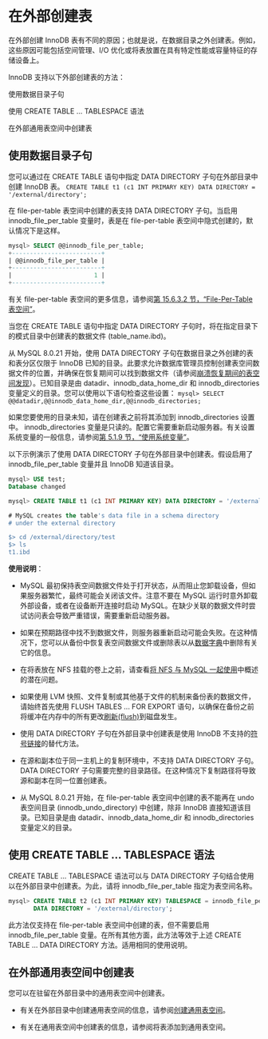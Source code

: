 # 在外部创建表

在外部创建 InnoDB 表有不同的原因；也就是说，在数据目录之外创建表。例如，这些原因可能包括空间管理、I/O 优化或将表放置在具有特定性能或容量特征的存储设备上。

InnoDB 支持以下外部创建表的方法：

使用数据目录子句

使用 CREATE TABLE ... TABLESPACE 语法

在外部通用表空间中创建表

## 使用数据目录子句

您可以通过在 CREATE TABLE 语句中指定 DATA DIRECTORY 子句在外部目录中创建 InnoDB 表。
`CREATE TABLE t1 (c1 INT PRIMARY KEY) DATA DIRECTORY = '/external/directory';`

在 file-per-table 表空间中创建的表支持 DATA DIRECTORY 子句。当启用 innodb_file_per_table 变量时，表是在 file-per-table 表空间中隐式创建的，默认情况下是这样。

```sql
mysql> SELECT @@innodb_file_per_table;
+-------------------------+
| @@innodb_file_per_table |
+-------------------------+
|                       1 |
+-------------------------+
```

有关 file-per-table 表空间的更多信息，请参阅[第 15.6.3.2 节，“File-Per-Table 表空间”](https://dev.mysql.com/doc/refman/8.0/en/innodb-file-per-table-tablespaces.html)。

当您在 CREATE TABLE 语句中指定 DATA DIRECTORY 子句时，将在指定目录下的模式目录中创建表的数据文件 (table_name.ibd)。

从 MySQL 8.0.21 开始，使用 DATA DIRECTORY 子句在数据目录之外创建的表和表分区仅限于 InnoDB 已知的目录。此要求允许数据库管理员控制创建表空间数据文件的位置，并确保在恢复期间可以找到数据文件（请参阅[崩溃恢复期间的表空间发现](https://dev.mysql.com/doc/refman/8.0/en/innodb-recovery.html#innodb-recovery-tablespace-discovery)）。已知目录是由 datadir、innodb_data_home_dir 和 innodb_directories 变量定义的目录。您可以使用以下语句检查这些设置：
`mysql> SELECT @@datadir,@@innodb_data_home_dir,@@innodb_directories;`

如果您要使用的目录未知，请在创建表之前将其添加到 innodb_directories 设置中。 innodb_directories 变量是只读的。配置它需要重新启动服务器。有关设置系统变量的一般信息，请参阅[第 5.1.9 节，“使用系统变量”](https://dev.mysql.com/doc/refman/8.0/en/using-system-variables.html)。

以下示例演示了使用 DATA DIRECTORY 子句在外部目录中创建表。假设启用了 innodb_file_per_table 变量并且 InnoDB 知道该目录。

```sql
mysql> USE test;
Database changed

mysql> CREATE TABLE t1 (c1 INT PRIMARY KEY) DATA DIRECTORY = '/external/directory';

# MySQL creates the table's data file in a schema directory
# under the external directory

$> cd /external/directory/test
$> ls
t1.ibd
```

**使用说明**：

- MySQL 最初保持表空间数据文件处于打开状态，从而阻止您卸载设备，但如果服务器繁忙，最终可能会关闭该文件。注意不要在 MySQL 运行时意外卸载外部设备，或者在设备断开连接时启动 MySQL。在缺少关联的数据文件时尝试访问表会导致严重错误，需要重新启动服务器。

- 如果在预期路径中找不到数据文件，则服务器重新启动可能会失败。在这种情况下，您可以从备份中恢复表空间数据文件或删除表以从[数据字典](https://dev.mysql.com/doc/refman/8.0/en/glossary.html#glos_data_dictionary)中删除有关它的信息。

- 在将表放在 NFS 挂载的卷上之前，请查看[将 NFS 与 MySQL 一起使用](https://dev.mysql.com/doc/refman/8.0/en/disk-issues.html#disk-issues-nfs)中概述的潜在问题。

- 如果使用 LVM 快照、文件复制或其他基于文件的机制来备份表的数据文件，请始终首先使用 FLUSH TABLES ... FOR EXPORT 语句，以确保在备份之前将缓冲在内存中的所有更改[刷新(flush)](https://dev.mysql.com/doc/refman/8.0/en/glossary.html#glos_flush)到磁盘发生。

- 使用 DATA DIRECTORY 子句在外部目录中创建表是使用 InnoDB 不支持的[符号链接](https://dev.mysql.com/doc/refman/8.0/en/symbolic-links.html)的替代方法。

- 在源和副本位于同一主机上的复制环境中，不支持 DATA DIRECTORY 子句。 DATA DIRECTORY 子句需要完整的目录路径。在这种情况下复制路径将导致源和副本在同一位置创建表。

- 从 MySQL 8.0.21 开始，在 file-per-table 表空间中创建的表不能再在 undo 表空间目录 (innodb_undo_directory) 中创建，除非 InnoDB 直接知道该目录。已知目录是由 datadir、innodb_data_home_dir 和 innodb_directories 变量定义的目录。

## 使用 CREATE TABLE ... TABLESPACE 语法

CREATE TABLE ... TABLESPACE 语法可以与 DATA DIRECTORY 子句结合使用以在外部目录中创建表。为此，请将 innodb_file_per_table 指定为表空间名称。

```sql
mysql> CREATE TABLE t2 (c1 INT PRIMARY KEY) TABLESPACE = innodb_file_per_table
       DATA DIRECTORY = '/external/directory';
```

此方法仅支持在 file-per-table 表空间中创建的表，但不需要启用 innodb_file_per_table 变量。在所有其他方面，此方法等效于上述 CREATE TABLE ... DATA DIRECTORY 方法。适用相同的使用说明。

## 在外部通用表空间中创建表

您可以在驻留在外部目录中的通用表空间中创建表。

- 有关在外部目录中创建通用表空间的信息，请参阅[创建通用表空间](https://dev.mysql.com/doc/refman/8.0/en/general-tablespaces.html#general-tablespaces-creating)。

- 有关在通用表空间中创建表的信息，请参阅将表添加到通用表空间。
